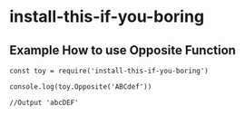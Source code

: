 # install-this-if-you-boring

## Example How to use Opposite Function

    const toy = require('install-this-if-you-boring')

    console.log(toy.Opposite('ABCdef'))

    //Output 'abcDEF'
